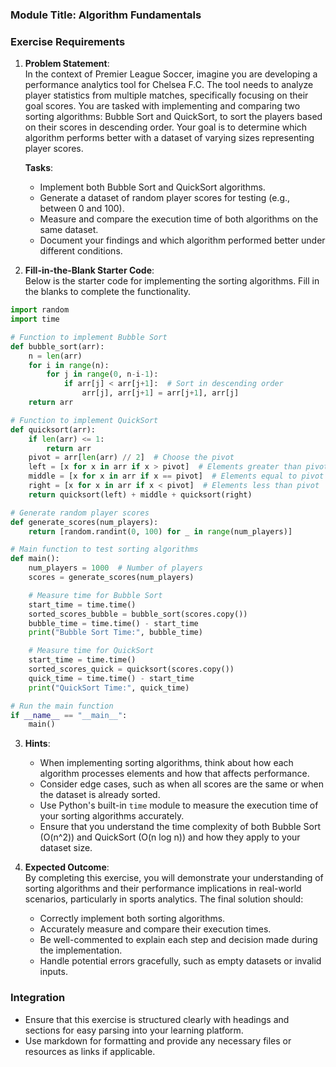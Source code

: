 ### Module Title: Algorithm Fundamentals ###

### Exercise Requirements ###

1. **Problem Statement**:  
   In the context of Premier League Soccer, imagine you are developing a performance analytics tool for Chelsea F.C. The tool needs to analyze player statistics from multiple matches, specifically focusing on their goal scores. You are tasked with implementing and comparing two sorting algorithms: Bubble Sort and QuickSort, to sort the players based on their scores in descending order. Your goal is to determine which algorithm performs better with a dataset of varying sizes representing player scores.

   **Tasks**:
   - Implement both Bubble Sort and QuickSort algorithms.
   - Generate a dataset of random player scores for testing (e.g., between 0 and 100).
   - Measure and compare the execution time of both algorithms on the same dataset.
   - Document your findings and which algorithm performed better under different conditions.

2. **Fill-in-the-Blank Starter Code**:  
   Below is the starter code for implementing the sorting algorithms. Fill in the blanks to complete the functionality.

```python
import random
import time

# Function to implement Bubble Sort
def bubble_sort(arr):
    n = len(arr)
    for i in range(n):
        for j in range(0, n-i-1):
            if arr[j] < arr[j+1]:  # Sort in descending order
                arr[j], arr[j+1] = arr[j+1], arr[j]
    return arr

# Function to implement QuickSort
def quicksort(arr):
    if len(arr) <= 1:
        return arr
    pivot = arr[len(arr) // 2]  # Choose the pivot
    left = [x for x in arr if x > pivot]  # Elements greater than pivot
    middle = [x for x in arr if x == pivot]  # Elements equal to pivot
    right = [x for x in arr if x < pivot]  # Elements less than pivot
    return quicksort(left) + middle + quicksort(right)

# Generate random player scores
def generate_scores(num_players):
    return [random.randint(0, 100) for _ in range(num_players)]

# Main function to test sorting algorithms
def main():
    num_players = 1000  # Number of players
    scores = generate_scores(num_players)

    # Measure time for Bubble Sort
    start_time = time.time()
    sorted_scores_bubble = bubble_sort(scores.copy())
    bubble_time = time.time() - start_time
    print("Bubble Sort Time:", bubble_time)

    # Measure time for QuickSort
    start_time = time.time()
    sorted_scores_quick = quicksort(scores.copy())
    quick_time = time.time() - start_time
    print("QuickSort Time:", quick_time)

# Run the main function
if __name__ == "__main__":
    main()
```

3. **Hints**:  
   - When implementing sorting algorithms, think about how each algorithm processes elements and how that affects performance.
   - Consider edge cases, such as when all scores are the same or when the dataset is already sorted.
   - Use Python's built-in `time` module to measure the execution time of your sorting algorithms accurately.
   - Ensure that you understand the time complexity of both Bubble Sort (O(n^2)) and QuickSort (O(n log n)) and how they apply to your dataset size.

4. **Expected Outcome**:  
   By completing this exercise, you will demonstrate your understanding of sorting algorithms and their performance implications in real-world scenarios, particularly in sports analytics. The final solution should:
   - Correctly implement both sorting algorithms.
   - Accurately measure and compare their execution times.
   - Be well-commented to explain each step and decision made during the implementation.
   - Handle potential errors gracefully, such as empty datasets or invalid inputs.

### Integration ###
- Ensure that this exercise is structured clearly with headings and sections for easy parsing into your learning platform.
- Use markdown for formatting and provide any necessary files or resources as links if applicable.